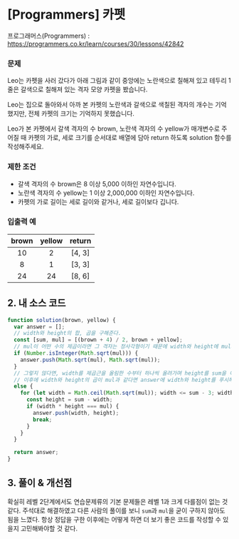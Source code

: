 # [Programmers] 카펫

프로그래머스(Programmers) : https://programmers.co.kr/learn/courses/30/lessons/42842

### 문제

Leo는 카펫을 사러 갔다가 아래 그림과 같이 중앙에는 노란색으로 칠해져 있고 테두리 1줄은 갈색으로 칠해져 있는 격자 모양 카펫을 봤습니다.

Leo는 집으로 돌아와서 아까 본 카펫의 노란색과 갈색으로 색칠된 격자의 개수는 기억했지만, 전체 카펫의 크기는 기억하지 못했습니다.

Leo가 본 카펫에서 갈색 격자의 수 brown, 노란색 격자의 수 yellow가 매개변수로 주어질 때 카펫의 가로, 세로 크기를 순서대로 배열에 담아 return 하도록 solution 함수를 작성해주세요.

### 제한 조건

- 갈색 격자의 수 brown은 8 이상 5,000 이하인 자연수입니다.
- 노란색 격자의 수 yellow는 1 이상 2,000,000 이하인 자연수입니다.
- 카펫의 가로 길이는 세로 길이와 같거나, 세로 길이보다 깁니다.

### 입출력 예

| brown | yellow | return |
| :---: | :----: | :----: |
|  10   |   2    | [4, 3] |
|   8   |   1    | [3, 3] |
|  24   |   24   | [8, 6] |

## 2. 내 소스 코드

```javascript
function solution(brown, yellow) {
  var answer = [];
  // width와 height의 합, 곱을 구해준다.
  const [sum, mul] = [(brown + 4) / 2, brown + yellow];
  // mul이 어떤 수의 제곱이라면 그 격자는 정사각형이기 때문에 width와 height에 mul의 제곱근을 넣어준다.
  if (Number.isInteger(Math.sqrt(mul))) {
    answer.push(Math.sqrt(mul), Math.sqrt(mul));
  }
  // 그렇지 않다면, width를 제곱근을 올림한 수부터 하나씩 올려가며 height를 sum을 이용해 구해주었다.
  // 이후에 width와 height의 곱이 mul과 같다면 answer에 width와 height를 푸시해주는 것으로 해결하였다.
  else {
    for (let width = Math.ceil(Math.sqrt(mul)); width <= sum - 3; width++) {
      const height = sum - width;
      if (width * height === mul) {
        answer.push(width, height);
        break;
      }
    }
  }

  return answer;
}
```

## 3. 풀이 & 개선점

확실히 레벨 2단계에서도 연습문제류의 기본 문제들은 레벨 1과 크게 다를점이 없는 것 같다. 주석대로 해결하였고 다른 사람의 풀이를 보니 `sum`과 `mul`을 굳이 구하지 않아도 됨을 느꼈다.
항상 정답을 구한 이후에는 어떻게 하면 더 보기 좋은 코드를 작성할 수 있을지 고민해봐야할 것 같다.
